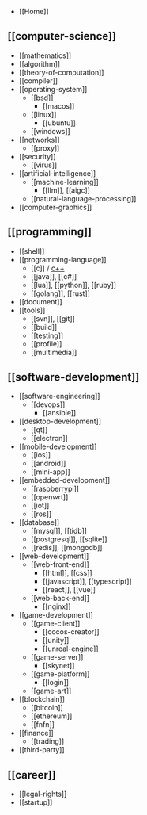 - [[Home]]

## [[computer-science]]
- [[mathematics]]
- [[algorithm]]
- [[theory-of-computation]]
- [[compiler]]
- [[operating-system]]
  - [[bsd]]
    - [[macos]]
  - [[linux]]
    - [[ubuntu]]
  - [[windows]]
- [[networks]]
  - [[proxy]]
- [[security]]
  - [[virus]]
- [[artificial-intelligence]]
  - [[machine-learning]]
    - [[llm]], [[aigc]]
  - [[natural-language-processing]]
- [[computer-graphics]]

## [[programming]]
- [[shell]]
- [[programming-language]]
  - [[c]] / [c++](cpp)
  - [[java]], [[c#]]
  - [[lua]], [[python]], [[ruby]]
  - [[golang]], [[rust]]
- [[document]]
- [[tools]]
  - [[svn]], [[git]]
  - [[build]]
  - [[testing]]
  - [[profile]]
  - [[multimedia]]

## [[software-development]]
- [[software-engineering]]
  - [[devops]]
    - [[ansible]]
- [[desktop-development]]
  - [[qt]]
  - [[electron]]
- [[mobile-development]]
  - [[ios]]
  - [[android]]
  - [[mini-app]]
- [[embedded-development]]
  - [[raspberrypi]]
  - [[openwrt]]
  - [[iot]]
  - [[ros]]
- [[database]]
  - [[mysql]], [[tidb]]
  - [[postgresql]], [[sqlite]]
  - [[redis]], [[mongodb]]
- [[web-development]]
  - [[web-front-end]]
    - [[html]], [[css]]
    - [[javascript]], [[typescript]]
    - [[react]], [[vue]]
  - [[web-back-end]]
    - [[nginx]]
- [[game-development]]
  - [[game-client]]
    - [[cocos-creator]]
    - [[unity]]
    - [[unreal-engine]]
  - [[game-server]]
    - [[skynet]]
  - [[game-platform]]
    - [[login]]
  - [[game-art]]
- [[blockchain]]
  - [[bitcoin]]
  - [[ethereum]]
  - [[fnfn]]
- [[finance]]
  - [[trading]]
- [[third-party]]

## [[career]]
- [[legal-rights]]
- [[startup]]
